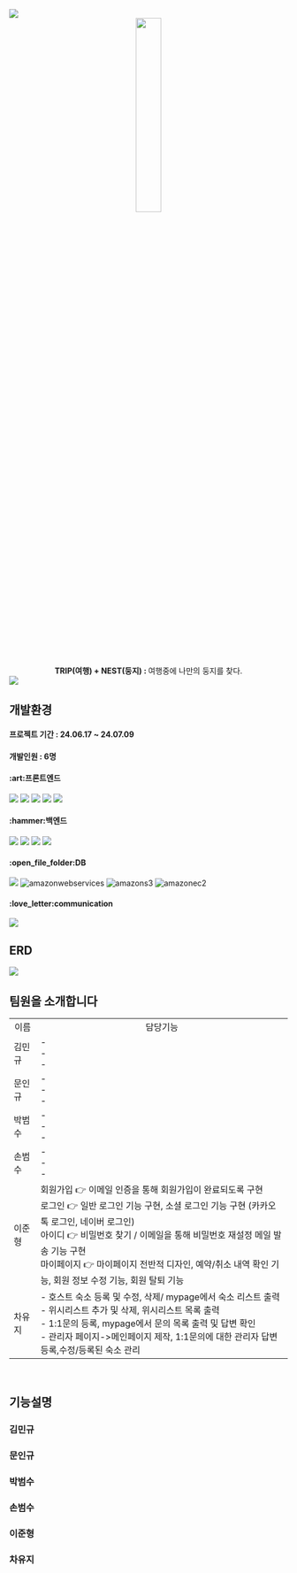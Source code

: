 <img src="https://capsule-render.vercel.app/api?type=waving&color=FAF58C&height=150&section=header" />
<div align=center>
  <img src="https://github.com/FinalProject-TripNest/TripNest/assets/155614067/354c15b3-b0cb-44cd-8eec-057e43ec13e9" width="30%"><br>
    <b>TRIP(여행) + NEST(둥지) : </b>여행중에 나만의 둥지를 찾다.
</div>
<img src="https://capsule-render.vercel.app/api?type=waving&color=FAF58C&height=150&section=footer" />

## 개발환경
 #### 프로젝트 기간 : 24.06.17 ~ 24.07.09

 #### 개발인원 : 6명


<div><h4>:art:프론트엔드</h4>
  <img src ="https://img.shields.io/badge/Bootstrap-7952B3.svg?&style=for-the-badge&logo=Bootstrap&logoColor=white"/>
  <img src ="https://img.shields.io/badge/HTML5-E34F26.svg?&style=for-the-badge&logo=HTML5&logoColor=white"/>
  <img src ="https://img.shields.io/badge/CSS3-1572B6.svg?&style=for-the-badge&logo=CSS3&logoColor=white"/>
  <img src ="https://img.shields.io/badge/jQuery-0769AD.svg?&style=for-the-badge&logo=jQuery&logoColor=white"/>
  <img src ="https://img.shields.io/badge/Javascript-F7DF1E.svg?&style=for-the-badge&logo=Javascript&logoColor=white"/>
</div>

<div><h4>:hammer:백엔드</h4>
   <img src ="https://img.shields.io/badge/Java-007396.svg?&style=for-the-badge&logo=Java&logoColor=white"/>
  <img src ="https://img.shields.io/badge/JSP-007396.svg?&style=for-the-badge&logo=JSP&logoColor=white"/>
   <img src ="https://img.shields.io/badge/Apache%20Tomcat-F8DC75.svg?&style=for-the-badge&logo=Apache%20Tomcat&logoColor=white"/>
  <img src ="https://img.shields.io/badge/springboot-6DB33F.svg?&style=for-the-badge&logo=springboot&logoColor=white"/>
</div>

<div><h4>:open_file_folder:DB</h4>
  <img src ="https://img.shields.io/badge/MySQL-4479A1.svg?&style=for-the-badge&logo=MySQL&logoColor=white"/>
  <img alt="amazonwebservices" src ="https://img.shields.io/badge/AWS-232F3E.svg?&style=for-the-badge&logo=amazonwebservices&logoColor=white"/>
  <img alt="amazons3" src ="https://img.shields.io/badge/AWS s3-569A31.svg?&style=for-the-badge&logo=amazons3&logoColor=white"/>
  <img alt="amazonec2" src ="https://img.shields.io/badge/AWS EC2-FF9900.svg?&style=for-the-badge&logo=amazonec2&logoColor=white"/>
</div>

<div><h4>:love_letter:communication</h4>
   <img src ="https://img.shields.io/badge/Github-181717.svg?&style=for-the-badge&logo=Github&logoColor=white"/>
</div>

## ERD
<img src="https://github.com/FinalProject-TripNest/TripNest/assets/155614067/de43fbbc-fb31-4fcc-8d15-26685078484d"><br>

## 팀원을 소개합니다
<table>
  <tr>
    <td align=center>이름</td>
    <td align=center>담당기능</td>
  <tr>
    <td>김민규</td>
    <td>
      <span>-</span><br>
      <span>-</span><br>
      <span>-</span>
    </td>
  </tr>
  <tr>
    <td>문인규</td>
    <td>
      <span>-</span><br>
      <span>-</span><br>
      <span>-</span>
    </td>
  </tr>
  <tr>
    <td>박범수</td>
    <td>
      <span>-</span><br>
      <span>-</span><br>
      <span>-</span>
    </td>
  </tr>
  <tr>
    <td>손범수</td>
    <td>
      <span>-</span><br>
      <span>-</span><br>
      <span>-</span>
    </td>
  </tr>
  <tr>
    <td>이준형</td>
    <td>
      <span>회원가입 👉 이메일 인증을 통해 회원가입이 완료되도록 구현</span><br>
      <span>로그인 👉 일반 로그인 기능 구현, 소셜 로그인 기능 구현 (카카오톡 로그인, 네이버 로그인)</span><br>
      <span>아이디 👉 비밀번호 찾기 / 이메일을 통해 비밀번호 재설정 메일 발송 기능 구현</span><br>
      <span>마이페이지 👉 마이페이지 전반적 디자인, 예약/취소 내역 확인 기능, 회원 정보 수정 기능, 회원 탈퇴 기능</span>
    </td>
  </tr>
  <tr>
    <td>차유지</td>
    <td>
      <span>- 호스트 숙소 등록 및 수정, 삭제/ mypage에서 숙소 리스트 출력</span><br>
      <span>- 위시리스트 추가 및 삭제, 위시리스트 목록 출력</span><br>
      <span>- 1:1문의 등록, mypage에서 문의 목록 출력 및 답변 확인</span><br>
      <span>- 관리자 페이지->메인페이지 제작, 1:1문의에 대한 관리자 답변 등록,수정/등록된 숙소 관리</span><br>
    </td>
  </tr>
</table><br>



## 기능설명

### 김민규

### 문인규

### 박범수

### 손범수

### 이준형

### 차유지
